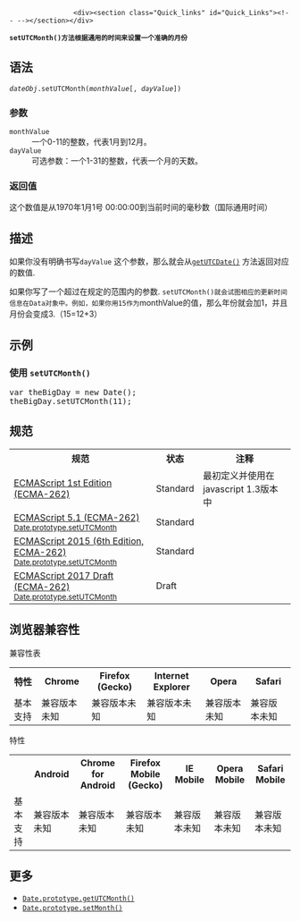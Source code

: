 
                
                  
                    <div><section class="Quick_links" id="Quick_Links"><!-- --></section></div>

<p><strong><code>setUTCMonth()&#x65B9;&#x6CD5;&#x6839;&#x636E;&#x901A;&#x7528;&#x7684;&#x65F6;&#x95F4;&#x6765;&#x8BBE;&#x7F6E;&#x4E00;&#x4E2A;&#x51C6;&#x786E;&#x7684;&#x6708;&#x4EFD;</code></strong></p>

<h2 id="&#x8BED;&#x6CD5;">&#x8BED;&#x6CD5;</h2>

<pre class="syntaxbox"><code><var>dateObj</var>.setUTCMonth(<var>monthValue</var>[, <var>dayValue</var>])</code></pre>

<h3 id="&#x53C2;&#x6570;">&#x53C2;&#x6570;</h3>

<dl>
 <dt><code>monthValue</code></dt>
 <dd>&#x4E00;&#x4E2A;0-11&#x7684;&#x6574;&#x6570;&#xFF0C;&#x4EE3;&#x8868;1&#x6708;&#x5230;12&#x6708;&#x3002;</dd>
 <dt><code>dayValue</code></dt>
 <dd>&#x53EF;&#x9009;&#x53C2;&#x6570;&#xFF1A;&#x4E00;&#x4E2A;1-31&#x7684;&#x6574;&#x6570;&#xFF0C;&#x4EE3;&#x8868;&#x4E00;&#x4E2A;&#x6708;&#x7684;&#x5929;&#x6570;&#x3002;</dd>
</dl>

<h3 id="&#x8FD4;&#x56DE;&#x503C;">&#x8FD4;&#x56DE;&#x503C;</h3>

<p>&#x8FD9;&#x4E2A;&#x6570;&#x503C;&#x662F;&#x4ECE;1970&#x5E74;1&#x6708;1&#x53F7; 00:00:00&#x5230;&#x5F53;&#x524D;&#x65F6;&#x95F4;&#x7684;&#x6BEB;&#x79D2;&#x6570;&#xFF08;&#x56FD;&#x9645;&#x901A;&#x7528;&#x65F6;&#x95F4;&#xFF09;</p>

<h2 id="&#x63CF;&#x8FF0;">&#x63CF;&#x8FF0;</h2>

<p>&#x5982;&#x679C;&#x4F60;&#x6CA1;&#x6709;&#x660E;&#x786E;&#x4E66;&#x5199;<code>dayValue</code>&#xA0;&#x8FD9;&#x4E2A;&#x53C2;&#x6570;&#xFF0C;&#x90A3;&#x4E48;&#x5C31;&#x4F1A;&#x4ECE;<a title="getUTCDate() &#x65B9;&#x6CD5;&#x4EE5;&#x4E16;&#x754C;&#x65F6;&#x4E3A;&#x6807;&#x51C6;&#xFF0C;&#x8FD4;&#x56DE;&#x4E00;&#x4E2A;&#x6307;&#x5B9A;&#x7684;&#x65E5;&#x671F;&#x5BF9;&#x8C61;&#x4E3A;&#x4E00;&#x4E2A;&#x6708;&#x4E2D;&#x7684;&#x7B2C;&#x51E0;&#x5929;" href="/zh-CN/docs/Web/JavaScript/Reference/Global_Objects/Date/getUTCDate"><code>getUTCDate()</code></a> &#x65B9;&#x6CD5;&#x8FD4;&#x56DE;&#x5BF9;&#x5E94;&#x7684;&#x6570;&#x503C;.</p>

<p>&#x5982;&#x679C;&#x4F60;&#x5199;&#x4E86;&#x4E00;&#x4E2A;&#x8D85;&#x8FC7;&#x5728;&#x89C4;&#x5B9A;&#x7684;&#x8303;&#x56F4;&#x5185;&#x7684;&#x53C2;&#x6570;.&#xA0;<code>setUTCMonth()&#x5C31;&#x4F1A;&#x8BD5;&#x56FE;&#x76F8;&#x5E94;&#x7684;&#x66F4;&#x65B0;&#x65F6;&#x95F4;&#x4FE1;&#x606F;&#x5728;Data&#x5BF9;&#x8C61;&#x4E2D;&#x3002;&#x4F8B;&#x5982;&#xFF0C;&#x5982;&#x679C;&#x4F60;&#x7528;15&#x4F5C;&#x4E3A;</code>monthValue&#x7684;&#x503C;&#xFF0C;&#x90A3;&#x4E48;&#x5E74;&#x4EFD;&#x5C31;&#x4F1A;&#x52A0;1&#xFF0C;&#x5E76;&#x4E14;&#x6708;&#x4EFD;&#x4F1A;&#x53D8;&#x6210;3.&#xFF08;15=12+3&#xFF09;</p>

<h2 id="&#x793A;&#x4F8B;">&#x793A;&#x4F8B;</h2>

<h3 id="&#x4F7F;&#x7528;_setUTCMonth()">&#x4F7F;&#x7528;&#xA0;<code>setUTCMonth()</code></h3>

<pre class="brush: js">var theBigDay = new Date();
theBigDay.setUTCMonth(11);
</pre>

<h2 id="&#x89C4;&#x8303;">&#x89C4;&#x8303;</h2>

<table class="standard-table">
 <tbody>
  <tr>
   <th scope="col">&#x89C4;&#x8303;</th>
   <th scope="col">&#x72B6;&#x6001;</th>
   <th scope="col">&#x6CE8;&#x91CA;</th>
  </tr>
  <tr>
   <td><a lang="en" hreflang="en" class="external" href="http://www.ecma-international.org/publications/files/ECMA-ST-ARCH/ECMA-262,%201st%20edition,%20June%201997.pdf" title="ECMAScript 1st Edition (ECMA-262)">ECMAScript 1st Edition (ECMA-262)</a></td>
   <td><span class="spec-Standard">Standard</span></td>
   <td>&#x6700;&#x521D;&#x5B9A;&#x4E49;&#x5E76;&#x4F7F;&#x7528;&#x5728;javascript 1.3&#x7248;&#x672C;&#x4E2D;</td>
  </tr>
  <tr>
   <td><a lang="en" hreflang="en" href="http://www.ecma-international.org/ecma-262/5.1/#sec-15.9.5.39" class="external">ECMAScript 5.1 (ECMA-262)<br><small lang="zh-CN">Date.prototype.setUTCMonth</small></a></td>
   <td><span class="spec-Standard">Standard</span></td>
   <td>&#xA0;</td>
  </tr>
  <tr>
   <td><a lang="en" hreflang="en" href="http://www.ecma-international.org/ecma-262/6.0/#sec-date.prototype.setutcmonth" class="external">ECMAScript 2015 (6th Edition, ECMA-262)<br><small lang="zh-CN">Date.prototype.setUTCMonth</small></a></td>
   <td><span class="spec-Standard">Standard</span></td>
   <td>&#xA0;</td>
  </tr>
  <tr>
   <td><a lang="en" hreflang="en" href="https://tc39.github.io/ecma262/#sec-date.prototype.setutcmonth" class="external">ECMAScript 2017 Draft (ECMA-262)<br><small lang="zh-CN">Date.prototype.setUTCMonth</small></a></td>
   <td><span class="spec-Draft">Draft</span></td>
   <td>&#xA0;</td>
  </tr>
 </tbody>
</table>

<h2 id="&#x6D4F;&#x89C8;&#x5668;&#x517C;&#x5BB9;&#x6027;">&#x6D4F;&#x89C8;&#x5668;&#x517C;&#x5BB9;&#x6027;</h2>

<div>&#x517C;&#x5BB9;&#x6027;&#x8868;</div>

<div id="compat-desktop">
<table class="compat-table">
 <tbody>
  <tr>
   <th>&#x7279;&#x6027;</th>
   <th>Chrome</th>
   <th>Firefox (Gecko)</th>
   <th>Internet Explorer</th>
   <th>Opera</th>
   <th>Safari</th>
  </tr>
  <tr>
   <td>&#x57FA;&#x672C;&#x652F;&#x6301;</td>
   <td>&#x517C;&#x5BB9;&#x7248;&#x672C;&#x672A;&#x77E5;</td>
   <td>&#x517C;&#x5BB9;&#x7248;&#x672C;&#x672A;&#x77E5;</td>
   <td>&#x517C;&#x5BB9;&#x7248;&#x672C;&#x672A;&#x77E5;</td>
   <td>&#x517C;&#x5BB9;&#x7248;&#x672C;&#x672A;&#x77E5;</td>
   <td>&#x517C;&#x5BB9;&#x7248;&#x672C;&#x672A;&#x77E5;</td>
  </tr>
 </tbody>
</table>
</div>

<div id="compat-mobile">&#x7279;&#x6027;
<table class="compat-table">
 <tbody>
  <tr>
   <th>&#xA0;</th>
   <th>Android</th>
   <th>Chrome for Android</th>
   <th>Firefox Mobile (Gecko)</th>
   <th>IE Mobile</th>
   <th>Opera Mobile</th>
   <th>Safari Mobile</th>
  </tr>
  <tr>
   <td>&#x57FA;&#x672C;&#x652F;&#x6301;</td>
   <td>&#x517C;&#x5BB9;&#x7248;&#x672C;&#x672A;&#x77E5;</td>
   <td>&#x517C;&#x5BB9;&#x7248;&#x672C;&#x672A;&#x77E5;</td>
   <td>&#x517C;&#x5BB9;&#x7248;&#x672C;&#x672A;&#x77E5;</td>
   <td>&#x517C;&#x5BB9;&#x7248;&#x672C;&#x672A;&#x77E5;</td>
   <td>&#x517C;&#x5BB9;&#x7248;&#x672C;&#x672A;&#x77E5;</td>
   <td>&#x517C;&#x5BB9;&#x7248;&#x672C;&#x672A;&#x77E5;</td>
  </tr>
 </tbody>
</table>
</div>

<h2 id="&#x66F4;&#x591A;">&#x66F4;&#x591A;</h2>

<ul>
 <li><a title="getUTCMonth() &#x65B9;&#x6CD5;&#x4EE5;&#x4E16;&#x754C;&#x65F6;&#x4E3A;&#x6807;&#x51C6;&#xFF0C;&#x8FD4;&#x56DE;&#x4E00;&#x4E2A;&#x6307;&#x5B9A;&#x7684;&#x65E5;&#x671F;&#x5BF9;&#x8C61;&#x7684;&#x6708;&#x4EFD;&#xFF0C;&#x5B83;&#x662F;&#x4ECE; 0 &#x5F00;&#x59CB;&#x8BA1;&#x6570;&#x7684;&#xFF08;0 &#x4EE3;&#x8868;&#x4E00;&#x5E74;&#x7684;&#x7B2C;&#x4E00;&#x4E2A;&#x6708;&#xFF09;&#x3002;" href="/zh-CN/docs/Web/JavaScript/Reference/Global_Objects/Date/getUTCMonth"><code>Date.prototype.getUTCMonth()</code></a></li>
 <li><a title="setMonth() &#x65B9;&#x6CD5;&#x6839;&#x636E;&#x672C;&#x5730;&#x65F6;&#x95F4;&#x4E3A;&#x4E00;&#x4E2A;&#x65E5;&#x671F;&#x5BF9;&#x8C61;&#x8BBE;&#x7F6E;&#x6708;&#x4EFD;&#x3002;" href="/zh-CN/docs/Web/JavaScript/Reference/Global_Objects/Date/setMonth"><code>Date.prototype.setMonth()</code></a></li>
</ul>
                  
                
              